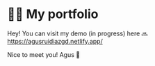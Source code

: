 # 💅🏽 My portfolio
Hey! You can visit my demo (in progress) here 🔜 https://agusruidiazgd.netlify.app/

Nice to meet you!
Agus 🌸
